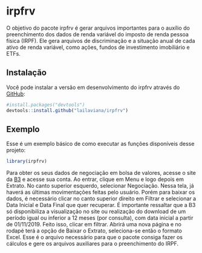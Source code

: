 
<!-- README.md is generated from README.Rmd. Please edit that file -->

# irpfrv

<!-- badges: start -->
<!-- badges: end -->

O objetivo do pacote irpfrv é gerar arquivos importantes para o auxílio
do preenchimento dos dados de renda variável do imposto de renda pessoa
física (IRPF). Ele gera arquivos de discriminação e a situação anual de
cada ativo de renda variável, como ações, fundos de investimento
imobiliário e ETFs.

## Instalação

Você pode instalar a versão em desenvolvimento do irpfrv através do
[GitHub](https://github.com/):

``` r
#install.packages("devtools")
devtools::install.github("lailaviana/irpfrv")
```

## Exemplo

Esse é um exemplo básico de como executar as funções disponíveis desse
projeto:

``` r
library(irpfrv)
```

Para obter os seus dados de negociação em bolsa de valores, acesse o
site da [B3](https://www.investidor.b3.com.br/) e acesse sua conta. Ao
entrar, clique em Menu e logo depois em Extrato. No canto superior
esquerdo, selecionar Negociação. Nessa tela, já haverá as últimas
movimentações feitas pelo usuário. Porém para baixar os dados, é
necessário clicar no canto superior direito em Filtrar e selecionar a
Data Inicial e Data Final que quer recuperar. É importante ressaltar que
a B3 só disponibiliza a visualização no site ou realização do download
de um período igual ou inferior a 12 meses (por consulta), com data
inicial a partir de 01/11/2019. Feito isso, clicar em filtrar. Abrirá
uma nova página e no rodapé terá a opção de Baixar o Extrato,
seleciona-se então o formato Excel. Esse é o arquivo necessário para que
o pacote consiga fazer os cálculos e gere os arquivos auxiliares para o
preenchimento do IRPF.
